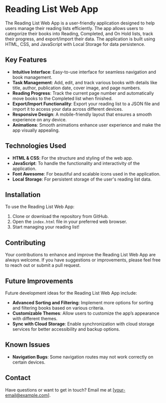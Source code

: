 # Reading List Web App

The Reading List Web App is a user-friendly application designed to help users manage their reading lists efficiently. The app allows users to categorize their books into Reading, Completed, and On Hold lists, track their progress, and export/import their data. The application is built using HTML, CSS, and JavaScript with Local Storage for data persistence.

## Key Features

- **Intuitive Interface**: Easy-to-use interface for seamless navigation and book management.
- **Task Management**: Add, edit, and track various books with details like title, author, publication date, cover image, and page numbers.
- **Reading Progress**: Track the current page number and automatically move books to the Completed list when finished.
- **Export/Import Functionality**: Export your reading list to a JSON file and import it to access your data across different devices.
- **Responsive Design**: A mobile-friendly layout that ensures a smooth experience on any device.
- **Animations**: Smooth animations enhance user experience and make the app visually appealing.

## Technologies Used

- **HTML & CSS**: For the structure and styling of the web app.
- **JavaScript**: To handle the functionality and interactivity of the application.
- **Font Awesome**: For beautiful and scalable icons used in the application.
- **Local Storage**: For persistent storage of the user's reading list data.

## Installation

To use the Reading List Web App:

1. Clone or download the repository from GitHub.
2. Open the `index.html` file in your preferred web browser.
3. Start managing your reading list!

## Contributing

Your contributions to enhance and improve the Reading List Web App are always welcome. If you have suggestions or improvements, please feel free to reach out or submit a pull request.

## Future Improvements

Future development ideas for the Reading List Web App include:

- **Advanced Sorting and Filtering**: Implement more options for sorting and filtering books based on various criteria.
- **Customizable Themes**: Allow users to customize the app’s appearance with different themes.
- **Sync with Cloud Storage**: Enable synchronization with cloud storage services for better accessibility and backup options.

## Known Issues

- **Navigation Bugs**: Some navigation routes may not work correctly on certain devices.

## Contact

Have questions or want to get in touch? Email me at [your-email@example.com].
